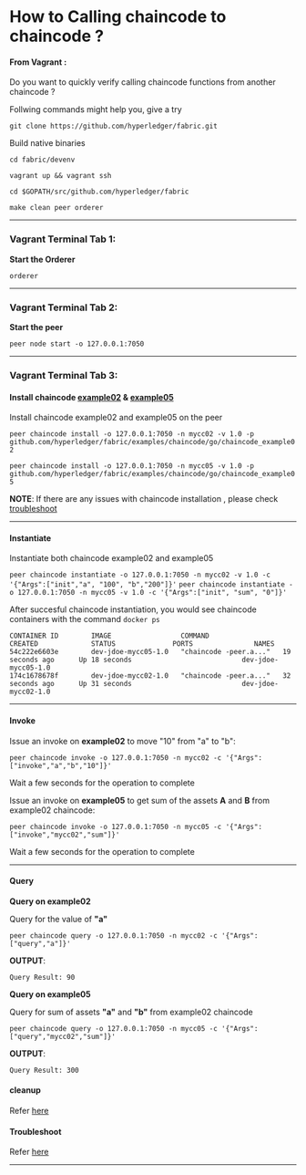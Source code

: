 # How to Calling chaincode to chaincode ?

#### From Vagrant :
Do you want to quickly verify calling chaincode functions from another chaincode ?

Follwing commands might help you, give a try 

```
git clone https://github.com/hyperledger/fabric.git 
```
Build native binaries
```
cd fabric/devenv

vagrant up && vagrant ssh

cd $GOPATH/src/github.com/hyperledger/fabric

make clean peer orderer
```
--------------------------------------------------------------------------------

### Vagrant Terminal Tab 1: 

**Start the Orderer**

`orderer`

--------------------------------------------------------------------------------

### Vagrant Terminal Tab 2: 

**Start the peer**

`peer node start -o 127.0.0.1:7050`

--------------------------------------------------------------------------------

### Vagrant Terminal Tab 3:

#### Install chaincode [example02](https://github.com/hyperledger/fabric/tree/master/examples/chaincode/go/chaincode_example02) & [example05](https://github.com/hyperledger/fabric/tree/master/examples/chaincode/go/chaincode_example05)
Install chaincode example02 and example05 on the peer

`
peer chaincode install -o 127.0.0.1:7050 -n mycc02 -v 1.0 -p github.com/hyperledger/fabric/examples/chaincode/go/chaincode_example02
`

`
peer chaincode install -o 127.0.0.1:7050 -n mycc05 -v 1.0 -p github.com/hyperledger/fabric/examples/chaincode/go/chaincode_example05
`

**NOTE**: If there are any issues with chaincode installation , please check [troubleshoot](https://github.com/asararatnakar/V1_Chaincode/blob/master/README.md#trooubleshoot)

--------------------------------------------------------------------------------

#### Instantiate
Instantiate both chaincode example02 and example05

`
peer chaincode instantiate -o 127.0.0.1:7050 -n mycc02 -v 1.0 -c '{"Args":["init","a", "100", "b","200"]}'
`
`
peer chaincode instantiate -o 127.0.0.1:7050 -n mycc05 -v 1.0 -c '{"Args":["init", "sum", "0"]}'
`

After succesful chaincode instantiation, you would see chaincode containers with the command `docker ps`
```
CONTAINER ID        IMAGE                 COMMAND                  CREATED             STATUS              PORTS               NAMES
54c222e6603e        dev-jdoe-mycc05-1.0   "chaincode -peer.a..."   19 seconds ago      Up 18 seconds                           dev-jdoe-mycc05-1.0
174c1678678f        dev-jdoe-mycc02-1.0   "chaincode -peer.a..."   32 seconds ago      Up 31 seconds                           dev-jdoe-mycc02-1.0
```
--------------------------------------------------------------------------------

#### Invoke

Issue an invoke on **example02** to move "10" from "a" to "b":

 `peer chaincode invoke -o 127.0.0.1:7050 -n mycc02 -c '{"Args":["invoke","a","b","10"]}'`

Wait a few seconds for the operation to complete

Issue an invoke on **example05** to get sum of the assets **A** and **B** from example02 chaincode:

 `peer chaincode invoke -o 127.0.0.1:7050 -n mycc05 -c '{"Args":["invoke","mycc02","sum"]}'`

Wait a few seconds for the operation to complete

--------------------------------------------------------------------------------

#### Query

**Query on example02**

Query for the value of **"a"**

`peer chaincode query -o 127.0.0.1:7050 -n mycc02 -c '{"Args":["query","a"]}'`

**OUTPUT**:
```
Query Result: 90
```

**Query on example05**

Query for sum of assets **"a"** and **"b"** from example02 chaincode

`peer chaincode query -o 127.0.0.1:7050 -n mycc05 -c '{"Args":["query","mycc02","sum"]}'`

**OUTPUT**:
```
Query Result: 300
```

#### cleanup
Refer [here](https://github.com/asararatnakar/V1_Chaincode/blob/master/README.md#cleanup)

#### Troubleshoot

Refer [here](https://github.com/asararatnakar/V1_Chaincode/blob/master/README.md#troubleshoot)

--------------------------------------------------------------------------------

